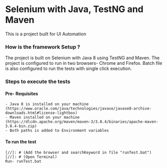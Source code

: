 # Selenium with Java, TestNG and Maven #

This is a project built for UI Automation

### How is the framework Setup ? ###
The project is built on Selenium with Java 8 using TestNG and Maven.
The project is configured to run in two browsers- Chrome and Firefox.
Batch file is also configured to run the tests with single click execution.

### Steps to execute the tests ###
#### Pre- Requisites ####
```
- Java 8 is installed on your machine (https://www.oracle.com/java/technologies/javase/javase8-archive-downloads.html#license-lightbox)
- Maven installed on your machine (https://dlcdn.apache.org/maven/maven-3/3.8.4/binaries/apache-maven-3.8.4-bin.zip)
- Both paths is added to Environment variables
```
#### To run the test ####
```
[//]: # (Add the browser and searchKeyword in file "runTest.bat")
[//]: # (Open Terminal)
Run- runTest.bat
```